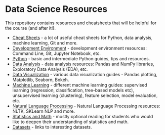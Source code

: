 # Data Science Resources

This repository contains resources and cheatsheets that will be helpful for the course (and after it!). 

- [Cheat Sheets](Cheat-Sheets) - a lot of useful cheat sheets for Python, data analysis, machine learning, Git and more.
- [Development Environment](Enviroment.md) - development environment resources: Command Line, Git, Jupyter Notebook, etc. 
- [Python](Python.md) - basic and intermediate Python guides, tips and resources.
- [Data Analysis](Data-Analysis.md) - data analysis resources: Pandas and NumPy libraries, Exploratory Data Analysis (EDA), etc.
- [Data Visualization](Data-Visualization.md) - various data visualization guides - Pandas plotting, Matplotlib, Seaborn, Bokeh. 
- [Machine Learning](Machine-Learning.md) - different machine learning guides: supervised learning (regression, classification, tree-based models etc), unsupervised learning (clustering), feature selection, model evaluation, etc. 
- [Natural Language Processing](NLP.md) - Natural Language Processing resources: NLTK, SKLearn NLP and more.
- [Statistics and Math](Statistics.md) - mostly optional reading for students who would like to deepen their understanding of statistics and math.
- [Datasets](Datasets.md) -  links to interesting datasets.
